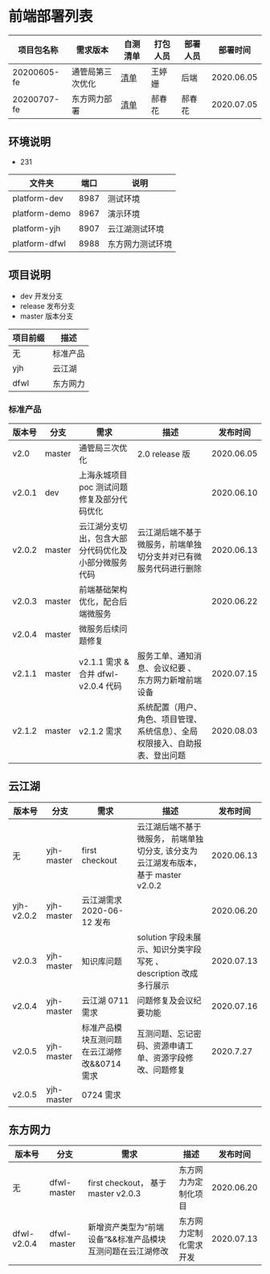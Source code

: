 # 前端部署列表

| 项目包名称  | 需求版本         | 自测清单                              | 打包人员 | 部署人员 | 部署时间   |
| ----------- | ---------------- | ------------------------------------- | -------- | -------- | ---------- |
| 20200605-fe | 通管局第三次优化 | [清单](20200605.docx)                 | 王婷姗   | 后端     | 2020.06.05 |
| 20200707-fe | 东方网力部署     | [清单](东方网力项目需求2020-6-7.docx) | 郝春花   | 郝春花   | 2020.07.05 |

## 环境说明

- 231

| 文件夹 | 端口 | 说明 |
| -- | -- | -- |
| platform-dev | 8987 | 测试环境 |
| platform-demo | 8967 | 演示环境 |
| platform-yjh | 8907 | 云江湖测试环境 |
| platform-dfwl| 8988 | 东方网力测试环境 |

## 项目说明

- dev 开发分支
- release 发布分支
- master 版本分支

| 项目前缀 | 描述     |
| -------- | -------- |
| 无       | 标准产品 |
| yjh      | 云江湖   |
| dfwl     | 东方网力 |

### 标准产品

| 版本号 | 分支   | 需求                                                 | 描述                                                                         | 发布时间   |
| ------ | ------ | ---------------------------------------------------- | ---------------------------------------------------------------------------- | ---------- |
| v2.0   | master | 通管局三次优化                                       | 2.0 release 版                                                               | 2020.06.05 |
| v2.0.1 | dev    | 上海永城项目 poc 测试问题修复及部分代码优化          |                                                                              | 2020.06.10 |
| v2.0.2 | master | 云江湖分支切出，包含大部分代码优化及小部分微服务代码 | 云江湖后端不基于微服务，前端单独切分支并对已有微服务代码进行删除             | 2020.06.13 |
| v2.0.3 | master | 前端基础架构优化，配合后端微服务                     |                                                                              | 2020.06.22 |
| v2.0.4 | master | 微服务后续问题修复                                   |                                                                              |            |
| v2.1.1 | master | v2.1.1 需求 & 合并 dfwl-v2.0.4 代码                  | 服务工单、通知消息、会议纪要 、东方网力新增前端设备                          | 2020.07.15 |
| v2.1.2 | master | v2.1.2 需求                                          | 系统配置（用户、角色、项目管理、系统信息）、全局权限接入、自助报表、登出问题 | 2020.08.03 |

## 云江湖

| 版本号     | 分支       | 需求                                        | 描述                                                                                | 发布时间   |
| ---------- | ---------- | ------------------------------------------- | ----------------------------------------------------------------------------------- | ---------- |
| 无         | yjh-master | first checkout                              | 云江湖后端不基于微服务， 前端单独切分支, 该分支为云江湖发布版本，基于 master v2.0.2 | 2020.06.13 |
| yjh-v2.0.2 | yjh-master | 云江湖需求 2020-06-12 发布                  |                                                                                     | 2020.06.20 |
| v2.0.3     | yjh-master | 知识库问题                                  | solution 字段未展示、知识分类字段写死 、description 改成多行展示                    | 2020.07.13 |
| v2.0.4     | yjh-master | 云江湖 0711 需求                            | 问题修复及会议纪要功能                                                              | 2020.07.16 |
| v2.0.5     | yjh-master | 标准产品模块互测问题在云江湖修改&&0714 需求 | 互测问题、忘记密码、资源申请工单、资源字段修改、问题修复                            | 2020.7.27  |
| v2.0.5     | yjh-master | 0724 需求                                   |                                                                                     |            |

## 东方网力

| 版本号      | 分支        | 需求                                                       | 描述                   | 发布时间   |
| ----------- | ----------- | ---------------------------------------------------------- | ---------------------- | ---------- |
| 无          | dfwl-master | first checkout， 基于 master v2.0.3                        | 东方网力为定制化项目   | 2020.06.20 |
| dfwl-v2.0.4 | dfwl-master | 新增资产类型为“前端设备”&&标准产品模块互测问题在云江湖修改 | 东方网力定制化需求开发 | 2020.07.13 |
